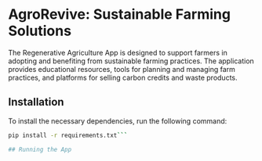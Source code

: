 # AgroRevive: Sustainable Farming Solutions

The Regenerative Agriculture App is designed to support farmers in adopting and benefiting from sustainable farming practices. The application provides educational resources, tools for planning and managing farm practices, and platforms for selling carbon credits and waste products.

## Installation

To install the necessary dependencies, run the following command:

```bash
pip install -r requirements.txt```

## Running the App
